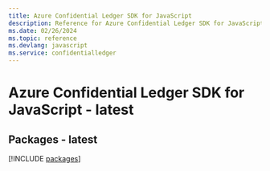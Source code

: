 ```yaml
---
title: Azure Confidential Ledger SDK for JavaScript
description: Reference for Azure Confidential Ledger SDK for JavaScript
ms.date: 02/26/2024
ms.topic: reference
ms.devlang: javascript
ms.service: confidentialledger
---
```

# Azure Confidential Ledger SDK for JavaScript - latest
## Packages - latest
[!INCLUDE [packages](confidential-ledger-index.md)]